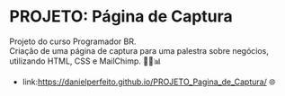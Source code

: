 # PROJETO: Página de Captura

Projeto do curso Programador BR.  
Criação de uma página de captura para uma palestra sobre negócios, utilizando HTML, CSS e MailChimp. 👨‍💻📊

* link:<https://danielperfeito.github.io/PROJETO_Pagina_de_Captura/> 🌐
